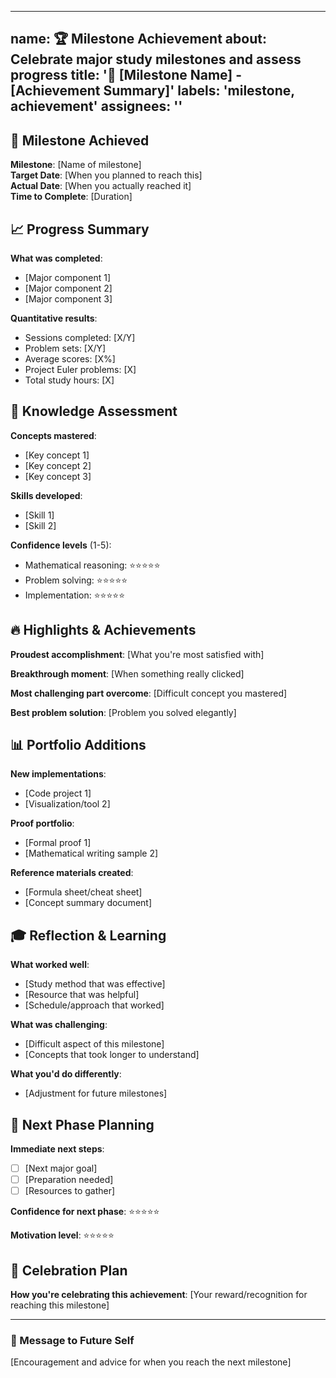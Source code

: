 <!-- .github/ISSUE_TEMPLATE/milestone-achieved.md -->
---
name: 🏆 Milestone Achievement
about: Celebrate major study milestones and assess progress
title: '🎉 [Milestone Name] - [Achievement Summary]'
labels: 'milestone, achievement'
assignees: ''
---

## 🎯 Milestone Achieved
**Milestone**: [Name of milestone]  
**Target Date**: [When you planned to reach this]  
**Actual Date**: [When you actually reached it]  
**Time to Complete**: [Duration]

## 📈 Progress Summary
**What was completed**:
- [Major component 1]
- [Major component 2]  
- [Major component 3]

**Quantitative results**:
- Sessions completed: [X/Y]
- Problem sets: [X/Y] 
- Average scores: [X%]
- Project Euler problems: [X]
- Total study hours: [X]

## 🧠 Knowledge Assessment  
**Concepts mastered**:
- [Key concept 1]
- [Key concept 2]
- [Key concept 3]

**Skills developed**:
- [Skill 1]
- [Skill 2]  

**Confidence levels** (1-5):
- Mathematical reasoning: ⭐⭐⭐⭐⭐
- Problem solving: ⭐⭐⭐⭐⭐
- Implementation: ⭐⭐⭐⭐⭐

## 🔥 Highlights & Achievements
**Proudest accomplishment**:
[What you're most satisfied with]

**Breakthrough moment**:
[When something really clicked]

**Most challenging part overcome**:
[Difficult concept you mastered]

**Best problem solution**:
[Problem you solved elegantly]

## 📊 Portfolio Additions
**New implementations**:
- [Code project 1]
- [Visualization/tool 2]

**Proof portfolio**:
- [Formal proof 1]
- [Mathematical writing sample 2]

**Reference materials created**:
- [Formula sheet/cheat sheet]
- [Concept summary document]

## 🎓 Reflection & Learning
**What worked well**:
- [Study method that was effective]
- [Resource that was helpful]
- [Schedule/approach that worked]

**What was challenging**:
- [Difficult aspect of this milestone]
- [Concepts that took longer to understand]

**What you'd do differently**:
- [Adjustment for future milestones]

## 🚀 Next Phase Planning
**Immediate next steps**:
- [ ] [Next major goal]
- [ ] [Preparation needed]
- [ ] [Resources to gather]

**Confidence for next phase**: ⭐⭐⭐⭐⭐

**Motivation level**: ⭐⭐⭐⭐⭐

## 🎉 Celebration Plan
**How you're celebrating this achievement**:
[Your reward/recognition for reaching this milestone]

---

### 💬 Message to Future Self
[Encouragement and advice for when you reach the next milestone]